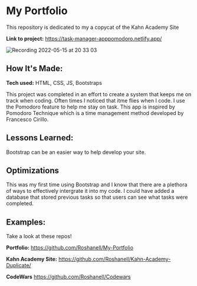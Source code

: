 # My Portfolio
This repository is dedicated to my a copycat of the Kahn Academy Site

**Link to project:** https://task-manager-apppomodoro.netlify.app/


![Recording 2022-05-15 at 20 33 03](https://user-images.githubusercontent.com/96213223/168513694-bf173207-96bb-49c2-9cb2-3ae271d7e023.gif)



## How It's Made:

**Tech used:** HTML, CSS, JS, Bootstraps

This project was completed in an effort to create  a system that keeps me on track when coding. Often times I noticed that itme flies when I code. I use the Pomodoro feature to help me stay on task.  This app is inspired by Pomodoro Technique which is a time management method developed by Francesco Cirillo.


## Lessons Learned:

Bootstrap can be an easier way to help develop your site.
## Optimizations

This was my first time using Bootstrap and I know that there are a plethora of ways to effectively intergrate it into my code. I could have added a database that stored previous tasks so that users can see what tasks were completed.


## Examples:
Take a look at these repos!

**Portfolio:** https://github.com/Roshanell/My-Portfolio

**Kahn Academy Site:** https://github.com/Roshanell/Kahn-Academy-Duplicate/

**CodeWars** https://github.com/Roshanell/Codewars
